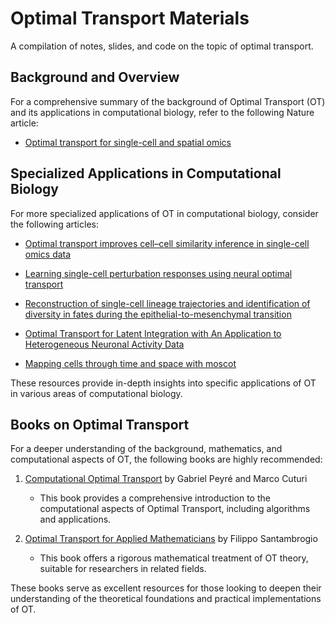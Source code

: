 # Optimal Transport Materials

A compilation of notes, slides, and code on the topic of optimal transport.

## Background and Overview

For a comprehensive summary of the background of Optimal Transport (OT) and its applications in computational biology, refer to the following Nature article:

-   [Optimal transport for single-cell and spatial omics](https://doi.org/10.1038/s43586-024-00345-z)

## Specialized Applications in Computational Biology

For more specialized applications of OT in computational biology, consider the following articles:

-  [Optimal transport improves cell–cell similarity inference in single-cell omics data](10.1093/bioinformatics/btac084)

-  [Learning single-cell perturbation responses using neural optimal transport](https://doi.org/10.1038/s41592-023-01969-x)

-  [Reconstruction of single-cell lineage trajectories and identification of diversity in fates during the epithelial-to-mesenchymal transition](https://doi.org/10.1073/pnas.2406842121)

-  [Optimal Transport for Latent Integration with An Application to Heterogeneous Neuronal Activity Data](https://doi.org/10.48550/arXiv.2407.00099)

-  [Mapping cells through time and space with moscot](https://doi.org/10.1038/s41586-024-08453-2)

These resources provide in-depth insights into specific applications of OT in various areas of computational biology.

## Books on Optimal Transport

For a deeper understanding of the background, mathematics, and computational aspects of OT, the following books are highly recommended:

1. [Computational Optimal Transport](https://optimaltransport.github.io/book/) by Gabriel Peyré and Marco Cuturi
   - This book provides a comprehensive introduction to the computational aspects of Optimal Transport, including algorithms and applications.

2. [Optimal Transport for Applied Mathematicians](https://doi.org/10.1007/978-3-319-20828-2) by Filippo Santambrogio
   - This book offers a rigorous mathematical treatment of OT theory, suitable for researchers in related fields.

These books serve as excellent resources for those looking to deepen their understanding of the theoretical foundations and practical implementations of OT.
